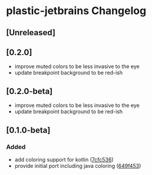 <!-- Keep a Changelog guide -> https://keepachangelog.com -->

# plastic-jetbrains Changelog

## [Unreleased]

## [0.2.0]
- improve muted colors to be less invasive to the eye
- update breakpoint background to be red-ish

## [0.2.0-beta]
- improve muted colors to be less invasive to the eye
- update breakpoint background to be red-ish

## [0.1.0-beta]
### Added
- add coloring support for kotlin ([7cfc536](https://github.com/barfurth/plastic-jb-ide/commit/7cfc5360927719f3d90d5a19ac33bb7a99d952c1))
- provide initial port including java coloring ([649f453](https://github.com/barfurth/plastic-jb-ide/commit/649f4532a682e81e388c79e5c44e3880eea91eda))